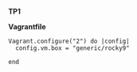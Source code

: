 **TP1**

**Vagrantfile**

```
Vagrant.configure("2") do |config|
  config.vm.box = "generic/rocky9"

end
```



